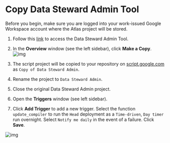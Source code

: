 # Copy Data Steward Admin Tool

Before you begin, make sure you are logged into your work-issued Google Workspace account where the Atlas project will be stored.

1. Follow this [link](https://script.google.com/d/1WrrdjjEfdI3tT5QD1obSuMtiJRTbGZ_U3-RonWcfF4Ft_K6ZnYC0tozi/edit?usp=sharing) to access the Data Steward Admin Tool.

2. In the **Overview** window (see the left sidebar), click **Make a Copy**. 
   ![img](https://storage.googleapis.com/ei-dev-assets/assets/chrome_q0QiNe3nSW.png)

3. The script project will be copied to your repository on [script.google.com](https://script.google.com/home) as `Copy of Data Steward Admin`. 

4. Rename the project to `Data Steward Admin`.

5. Close the original Data Steward Admin project.

6. Open the **Triggers** window (see left sidebar).

7. Click **Add Trigger** to add a new trigger. Select the function `update_compiler` to run the `Head` deployment as a `Time-driven`, `Day timer` run overnight. Select `Notify me daily` in the event of a failure. Click **Save**.

   

![img](https://storage.googleapis.com/ei-dev-assets/assets/chrome_qkcp0qdnHN.png)
